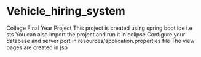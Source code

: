 # Vehicle_hiring_system
College Final Year Project
This project is created using spring boot ide i.e sts 
You can also import the project and run it in eclipse 
Configure your database and server port in resources/application.properties file
The view pages are created in jsp
